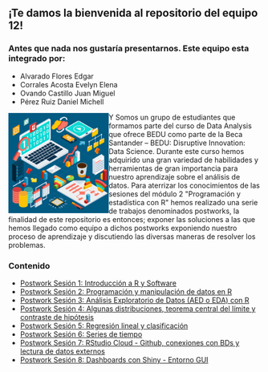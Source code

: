 
## ¡Te damos la bienvenida al repositorio del equipo 12! 
### Antes que nada nos gustaría presentarnos. Este equipo esta integrado por:
- Alvarado Flores Edgar
- Corrales Acosta Evelyn Elena
- Ovando Castillo Juan Miguel
- Pérez Ruiz Daniel Michell

<img src="Imágenes/Imágen 1.png" align="left" height="200" width="200">

Y Somos un grupo de estudiantes que formamos parte del curso de Data Analysis que ofrece BEDU como parte de la Beca Santander – BEDU: Disruptive Innovation: Data Science. Durante este curso hemos adquirido una gran variedad de habilidades y herramientas de gran importancia para nuestro aprendizaje sobre el análisis de datos. Para aterrizar los conocimientos de las sesiones del módulo 2 "Programación y estadística con R" hemos realizado una serie de trabajos denominados postworks, la finalidad de este repositorio es entonces; exponer las soluciones a las que hemos llegado como equipo a dichos postworks exponiendo nuestro proceso de aprendizaje y discutiendo las diversas maneras de resolver los problemas.

### Contenido
 - [Postwork Sesión 1: Introducción a R y Software ](Postwork1/Readme.md) 
 - [Postwork Sesión 2: Programación y manipulación de datos en R ](Postwork2/Readme.md) 
 - [Postwork Sesión 3: Análisis Exploratorio de Datos (AED o EDA) con R](Postwork3/Readme.md)
 - [Postwork Sesión 4: Algunas distribuciones, teorema central del límite y contraste de hipótesis](Postwork4/Readme.md) 
 - [Postwork Sesión 5: Regresión lineal y clasificación](Postwork5/Readme.md) 
 - [Postwork Sesión 6: Series de tiempo](Postwork6/Readme.md)
 - [Postwork Sesión 7: RStudio Cloud - Github, conexiones con BDs y lectura de datos externos](Postwork7/Readme.md) 
 - [Postwork Sesión 8: Dashboards con Shiny - Entorno GUI](Postwork8/Readme.md)


